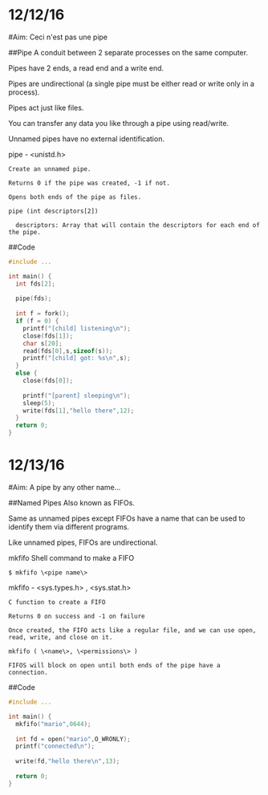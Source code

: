 # 12/12/16
#Aim: Ceci n'est pas une pipe

##Pipe
  A conduit between 2 separate processes on the same computer.
  
  Pipes have 2 ends, a read end and a write end.
  
  Pipes are undirectional (a single pipe must be either read or write only in a process).
  
  Pipes act just like files.
  
  You can transfer any data you like through a pipe using read/write.
  
  Unnamed pipes have no external identification.
  
  pipe - \<unistd.h\>
  
    Create an unnamed pipe.
    
    Returns 0 if the pipe was created, -1 if not.
    
    Opens both ends of the pipe as files.
    
    pipe (int descriptors[2])
    
      descriptors: Array that will contain the descriptors for each end of the pipe.

##Code
```c
#include ...

int main() {
  int fds[2];
  
  pipe(fds);
  
  int f = fork();
  if (f = 0) {
    printf("[child] listening\n");
    close(fds[1]);
    char s[20];
    read(fds[0],s,sizeof(s));
    printf("[child] got: %s\n",s);
  }
  else {
    close(fds[0]);
  
    printf("[parent] sleeping\n");
    sleep(5);
    write(fds[1],"hello there",12);
  }
  return 0;
}
```

# 12/13/16
#Aim: A pipe by any other name...

##Named Pipes
  Also known as FIFOs.
  
  Same as unnamed pipes except FIFOs have a name that can be used to identify them via different programs.
  
  Like unnamed pipes, FIFOs are undirectional.
  
  mkfifo
    Shell command to make a FIFO
    
    $ mkfifo \<pipe name\>
    
  mkfifo - \<sys.types.h\> , \<sys.stat.h\>
  
    C function to create a FIFO
    
    Returns 0 on success and -1 on failure
    
    Once created, the FIFO acts like a regular file, and we can use open, read, write, and close on it.
    
    mkfifo ( \<name\>, \<permissions\> )
    
    FIFOS will block on open until both ends of the pipe have a connection.
    
    
##Code
```c
#include ...

int main() {
  mkfifo("mario",0644);
  
  int fd = open("mario",O_WRONLY);
  printf("connected\n");
  
  write(fd,"hello there\n",13);
  
  return 0;
}
```
